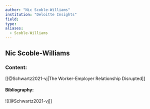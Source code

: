 ```yaml
---
author: "Nic Scoble-Williams"
institution: "Deloitte Insights"
field:
type:
aliases:
  - Scoble-Williams
---
```


## Nic Scoble-Williams

### Content:
[[@Schwartz2021-vj|The Worker-Employer Relationship Disrupted]]

#### Bibliography:

![[@Schwartz2021-vj]]